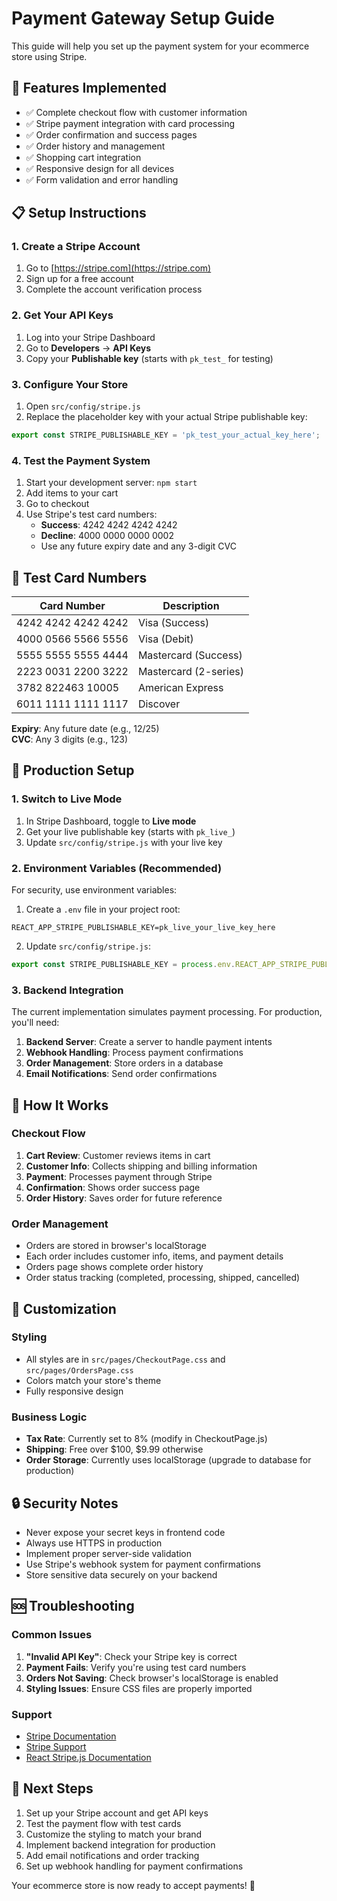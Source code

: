 # Payment Gateway Setup Guide

This guide will help you set up the payment system for your ecommerce store using Stripe.

## 🚀 Features Implemented

- ✅ Complete checkout flow with customer information
- ✅ Stripe payment integration with card processing
- ✅ Order confirmation and success pages
- ✅ Order history and management
- ✅ Shopping cart integration
- ✅ Responsive design for all devices
- ✅ Form validation and error handling

## 📋 Setup Instructions

### 1. Create a Stripe Account

1. Go to [https://stripe.com](https://stripe.com)
2. Sign up for a free account
3. Complete the account verification process

### 2. Get Your API Keys

1. Log into your Stripe Dashboard
2. Go to **Developers** → **API Keys**
3. Copy your **Publishable key** (starts with `pk_test_` for testing)

### 3. Configure Your Store

1. Open `src/config/stripe.js`
2. Replace the placeholder key with your actual Stripe publishable key:

```javascript
export const STRIPE_PUBLISHABLE_KEY = 'pk_test_your_actual_key_here';
```

### 4. Test the Payment System

1. Start your development server: `npm start`
2. Add items to your cart
3. Go to checkout
4. Use Stripe's test card numbers:
   - **Success**: 4242 4242 4242 4242
   - **Decline**: 4000 0000 0000 0002
   - Use any future expiry date and any 3-digit CVC

## 🧪 Test Card Numbers

| Card Number | Description |
|-------------|-------------|
| 4242 4242 4242 4242 | Visa (Success) |
| 4000 0566 5566 5556 | Visa (Debit) |
| 5555 5555 5555 4444 | Mastercard (Success) |
| 2223 0031 2200 3222 | Mastercard (2-series) |
| 3782 822463 10005 | American Express |
| 6011 1111 1111 1117 | Discover |

**Expiry**: Any future date (e.g., 12/25)  
**CVC**: Any 3 digits (e.g., 123)

## 🔧 Production Setup

### 1. Switch to Live Mode

1. In Stripe Dashboard, toggle to **Live mode**
2. Get your live publishable key (starts with `pk_live_`)
3. Update `src/config/stripe.js` with your live key

### 2. Environment Variables (Recommended)

For security, use environment variables:

1. Create a `.env` file in your project root:
```
REACT_APP_STRIPE_PUBLISHABLE_KEY=pk_live_your_live_key_here
```

2. Update `src/config/stripe.js`:
```javascript
export const STRIPE_PUBLISHABLE_KEY = process.env.REACT_APP_STRIPE_PUBLISHABLE_KEY;
```

### 3. Backend Integration

The current implementation simulates payment processing. For production, you'll need:

1. **Backend Server**: Create a server to handle payment intents
2. **Webhook Handling**: Process payment confirmations
3. **Order Management**: Store orders in a database
4. **Email Notifications**: Send order confirmations

## 📱 How It Works

### Checkout Flow

1. **Cart Review**: Customer reviews items in cart
2. **Customer Info**: Collects shipping and billing information
3. **Payment**: Processes payment through Stripe
4. **Confirmation**: Shows order success page
5. **Order History**: Saves order for future reference

### Order Management

- Orders are stored in browser's localStorage
- Each order includes customer info, items, and payment details
- Orders page shows complete order history
- Order status tracking (completed, processing, shipped, cancelled)

## 🎨 Customization

### Styling

- All styles are in `src/pages/CheckoutPage.css` and `src/pages/OrdersPage.css`
- Colors match your store's theme
- Fully responsive design

### Business Logic

- **Tax Rate**: Currently set to 8% (modify in CheckoutPage.js)
- **Shipping**: Free over $100, $9.99 otherwise
- **Order Storage**: Currently uses localStorage (upgrade to database for production)

## 🔒 Security Notes

- Never expose your secret keys in frontend code
- Always use HTTPS in production
- Implement proper server-side validation
- Use Stripe's webhook system for payment confirmations
- Store sensitive data securely on your backend

## 🆘 Troubleshooting

### Common Issues

1. **"Invalid API Key"**: Check your Stripe key is correct
2. **Payment Fails**: Verify you're using test card numbers
3. **Orders Not Saving**: Check browser's localStorage is enabled
4. **Styling Issues**: Ensure CSS files are properly imported

### Support

- [Stripe Documentation](https://stripe.com/docs)
- [Stripe Support](https://support.stripe.com)
- [React Stripe.js Documentation](https://stripe.com/docs/stripe-js/react)

## 🚀 Next Steps

1. Set up your Stripe account and get API keys
2. Test the payment flow with test cards
3. Customize the styling to match your brand
4. Implement backend integration for production
5. Add email notifications and order tracking
6. Set up webhook handling for payment confirmations

Your ecommerce store is now ready to accept payments! 🎉
